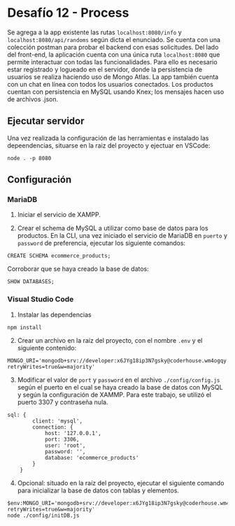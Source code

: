 # Desafío 12 - Process
Se agrega a la app existente las rutas `localhost:8080/info` y `localhost:8080/api/randoms` según dicta el enunciado. Se cuenta con una colección postman para probar el backend con esas solicitudes.
Del lado del front-end, la aplicación cuenta con una única ruta `localhost:8080` que permite interactuar con todas las funcionalidades. Para ello es necesario estar registrado y logueado en el servidor, donde la persistencia de usuarios se realiza haciendo uso de Mongo Atlas. La app también cuenta con un chat en línea con todos los usuarios conectados.
Los productos cuentan con persistencia en MySQL usando Knex; los mensajes hacen uso de archivos .json.

## Ejecutar servidor
Una vez realizada la configuración de las herramientas e instalado las depeendencias, situarse en la raiz del proyecto y ejectuar en VSCode:
```
node . -p 8080
```
## Configuración

### MariaDB
1. Iniciar el servicio de XAMPP.

2. Crear el schema de MySQL a utilizar como base de datos para los productos. En la CLI, una vez iniciado el servicio de MariaDB en `puerto` y `password` de preferencia, ejecutar los siguiente comandos:
```
CREATE SCHEMA ecommerce_products;
```
Corroborar que se haya creado la base de datos:
```
SHOW DATABASES;
```

### Visual Studio Code
1. Instalar las dependencias
```
npm install
```
2. Crear un archivo en la raíz del proyecto, con el nombre `.env` y el siguiente contenido:
```
MONGO_URI='mongodb+srv://developer:x6JYg18ip3N7gsky@coderhouse.wm4ogqy.mongodb.net/?retryWrites=true&w=majority'
```
3. Modificar el valor de `port` y `password` en el archivo `./config/config.js` según el puerto en el cual se haya creado la base de datos con MySQL y según la configuración de XAMMP. Para este trabajo, se utilizó el puerto 3307 y contraseña nula.
```
sql: {
        client: 'mysql',
        connection: {
            host: '127.0.0.1',
            port: 3306,
            user: 'root',
            password: '',
            database: 'ecommerce_products'
        }
    }
```

4. Opcional: situado en la raíz del proyecto, ejecutar el siguiente comando para inicializar la base de datos con tablas y elementos.
```
$env:MONGO_URI='mongodb+srv://developer:x6JYg18ip3N7gsky@coderhouse.wm4ogqy.mongodb.net/?retryWrites=true&w=majority'
node ./config/initDB.js
```